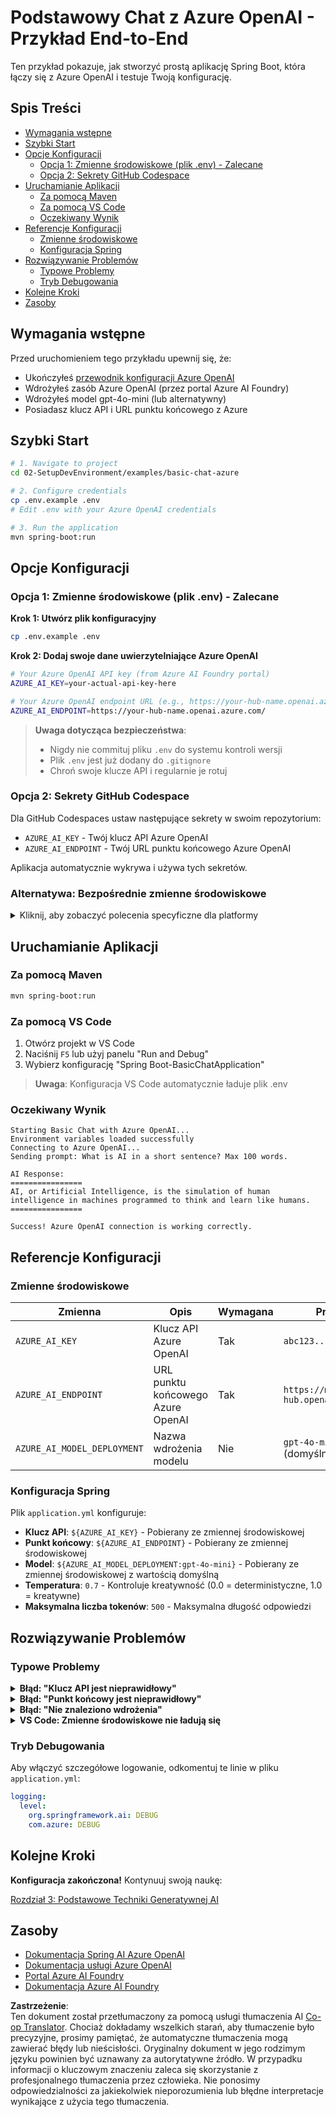 <!--
CO_OP_TRANSLATOR_METADATA:
{
  "original_hash": "efd82efe50711d7e257eb943151d682c",
  "translation_date": "2025-07-27T13:40:21+00:00",
  "source_file": "02-SetupDevEnvironment/examples/basic-chat-azure/README.md",
  "language_code": "pl"
}
-->
# Podstawowy Chat z Azure OpenAI - Przykład End-to-End

Ten przykład pokazuje, jak stworzyć prostą aplikację Spring Boot, która łączy się z Azure OpenAI i testuje Twoją konfigurację.

## Spis Treści

- [Wymagania wstępne](../../../../../02-SetupDevEnvironment/examples/basic-chat-azure)
- [Szybki Start](../../../../../02-SetupDevEnvironment/examples/basic-chat-azure)
- [Opcje Konfiguracji](../../../../../02-SetupDevEnvironment/examples/basic-chat-azure)
  - [Opcja 1: Zmienne środowiskowe (plik .env) - Zalecane](../../../../../02-SetupDevEnvironment/examples/basic-chat-azure)
  - [Opcja 2: Sekrety GitHub Codespace](../../../../../02-SetupDevEnvironment/examples/basic-chat-azure)
- [Uruchamianie Aplikacji](../../../../../02-SetupDevEnvironment/examples/basic-chat-azure)
  - [Za pomocą Maven](../../../../../02-SetupDevEnvironment/examples/basic-chat-azure)
  - [Za pomocą VS Code](../../../../../02-SetupDevEnvironment/examples/basic-chat-azure)
  - [Oczekiwany Wynik](../../../../../02-SetupDevEnvironment/examples/basic-chat-azure)
- [Referencje Konfiguracji](../../../../../02-SetupDevEnvironment/examples/basic-chat-azure)
  - [Zmienne środowiskowe](../../../../../02-SetupDevEnvironment/examples/basic-chat-azure)
  - [Konfiguracja Spring](../../../../../02-SetupDevEnvironment/examples/basic-chat-azure)
- [Rozwiązywanie Problemów](../../../../../02-SetupDevEnvironment/examples/basic-chat-azure)
  - [Typowe Problemy](../../../../../02-SetupDevEnvironment/examples/basic-chat-azure)
  - [Tryb Debugowania](../../../../../02-SetupDevEnvironment/examples/basic-chat-azure)
- [Kolejne Kroki](../../../../../02-SetupDevEnvironment/examples/basic-chat-azure)
- [Zasoby](../../../../../02-SetupDevEnvironment/examples/basic-chat-azure)

## Wymagania wstępne

Przed uruchomieniem tego przykładu upewnij się, że:

- Ukończyłeś [przewodnik konfiguracji Azure OpenAI](../../getting-started-azure-openai.md)  
- Wdrożyłeś zasób Azure OpenAI (przez portal Azure AI Foundry)  
- Wdrożyłeś model gpt-4o-mini (lub alternatywny)  
- Posiadasz klucz API i URL punktu końcowego z Azure  

## Szybki Start

```bash
# 1. Navigate to project
cd 02-SetupDevEnvironment/examples/basic-chat-azure

# 2. Configure credentials
cp .env.example .env
# Edit .env with your Azure OpenAI credentials

# 3. Run the application
mvn spring-boot:run
```

## Opcje Konfiguracji

### Opcja 1: Zmienne środowiskowe (plik .env) - Zalecane

**Krok 1: Utwórz plik konfiguracyjny**
```bash
cp .env.example .env
```

**Krok 2: Dodaj swoje dane uwierzytelniające Azure OpenAI**
```bash
# Your Azure OpenAI API key (from Azure AI Foundry portal)
AZURE_AI_KEY=your-actual-api-key-here

# Your Azure OpenAI endpoint URL (e.g., https://your-hub-name.openai.azure.com/)
AZURE_AI_ENDPOINT=https://your-hub-name.openai.azure.com/
```

> **Uwaga dotycząca bezpieczeństwa**: 
> - Nigdy nie commituj pliku `.env` do systemu kontroli wersji
> - Plik `.env` jest już dodany do `.gitignore`
> - Chroń swoje klucze API i regularnie je rotuj

### Opcja 2: Sekrety GitHub Codespace

Dla GitHub Codespaces ustaw następujące sekrety w swoim repozytorium:
- `AZURE_AI_KEY` - Twój klucz API Azure OpenAI
- `AZURE_AI_ENDPOINT` - Twój URL punktu końcowego Azure OpenAI

Aplikacja automatycznie wykrywa i używa tych sekretów.

### Alternatywa: Bezpośrednie zmienne środowiskowe

<details>
<summary>Kliknij, aby zobaczyć polecenia specyficzne dla platformy</summary>

**Linux/macOS (bash/zsh):**
```bash
export AZURE_AI_KEY=your-actual-api-key-here
export AZURE_AI_ENDPOINT=https://your-hub-name.openai.azure.com/
```

**Windows (Command Prompt):**
```cmd
set AZURE_AI_KEY=your-actual-api-key-here
set AZURE_AI_ENDPOINT=https://your-hub-name.openai.azure.com/
```

**Windows (PowerShell):**
```powershell
$env:AZURE_AI_KEY="your-actual-api-key-here"
$env:AZURE_AI_ENDPOINT="https://your-hub-name.openai.azure.com/"
```
</details>

## Uruchamianie Aplikacji

### Za pomocą Maven

```bash
mvn spring-boot:run
```

### Za pomocą VS Code

1. Otwórz projekt w VS Code
2. Naciśnij `F5` lub użyj panelu "Run and Debug"
3. Wybierz konfigurację "Spring Boot-BasicChatApplication"

> **Uwaga**: Konfiguracja VS Code automatycznie ładuje plik .env

### Oczekiwany Wynik

```
Starting Basic Chat with Azure OpenAI...
Environment variables loaded successfully
Connecting to Azure OpenAI...
Sending prompt: What is AI in a short sentence? Max 100 words.

AI Response:
================
AI, or Artificial Intelligence, is the simulation of human intelligence in machines programmed to think and learn like humans.
================

Success! Azure OpenAI connection is working correctly.
```

## Referencje Konfiguracji

### Zmienne środowiskowe

| Zmienna | Opis | Wymagana | Przykład |
|---------|------|----------|----------|
| `AZURE_AI_KEY` | Klucz API Azure OpenAI | Tak | `abc123...` |
| `AZURE_AI_ENDPOINT` | URL punktu końcowego Azure OpenAI | Tak | `https://my-hub.openai.azure.com/` |
| `AZURE_AI_MODEL_DEPLOYMENT` | Nazwa wdrożenia modelu | Nie | `gpt-4o-mini` (domyślnie) |

### Konfiguracja Spring

Plik `application.yml` konfiguruje:
- **Klucz API**: `${AZURE_AI_KEY}` - Pobierany ze zmiennej środowiskowej
- **Punkt końcowy**: `${AZURE_AI_ENDPOINT}` - Pobierany ze zmiennej środowiskowej  
- **Model**: `${AZURE_AI_MODEL_DEPLOYMENT:gpt-4o-mini}` - Pobierany ze zmiennej środowiskowej z wartością domyślną
- **Temperatura**: `0.7` - Kontroluje kreatywność (0.0 = deterministyczne, 1.0 = kreatywne)
- **Maksymalna liczba tokenów**: `500` - Maksymalna długość odpowiedzi

## Rozwiązywanie Problemów

### Typowe Problemy

<details>
<summary><strong>Błąd: "Klucz API jest nieprawidłowy"</strong></summary>

- Sprawdź, czy `AZURE_AI_KEY` jest poprawnie ustawiony w pliku `.env`
- Upewnij się, że klucz API został dokładnie skopiowany z portalu Azure AI Foundry
- Upewnij się, że nie ma dodatkowych spacji lub cudzysłowów wokół klucza
</details>

<details>
<summary><strong>Błąd: "Punkt końcowy jest nieprawidłowy"</strong></summary>

- Upewnij się, że `AZURE_AI_ENDPOINT` zawiera pełny URL (np. `https://your-hub-name.openai.azure.com/`)
- Sprawdź spójność ukośników na końcu URL
- Zweryfikuj, czy punkt końcowy odpowiada regionowi wdrożenia Azure
</details>

<details>
<summary><strong>Błąd: "Nie znaleziono wdrożenia"</strong></summary>

- Zweryfikuj, czy nazwa wdrożenia modelu dokładnie odpowiada temu, co zostało wdrożone w Azure
- Sprawdź, czy model został pomyślnie wdrożony i jest aktywny
- Spróbuj użyć domyślnej nazwy wdrożenia: `gpt-4o-mini`
</details>

<details>
<summary><strong>VS Code: Zmienne środowiskowe nie ładują się</strong></summary>

- Upewnij się, że plik `.env` znajduje się w katalogu głównym projektu (na tym samym poziomie co `pom.xml`)
- Spróbuj uruchomić `mvn spring-boot:run` w zintegrowanym terminalu VS Code
- Sprawdź, czy rozszerzenie Java dla VS Code jest poprawnie zainstalowane
- Zweryfikuj, czy konfiguracja uruchamiania zawiera `"envFile": "${workspaceFolder}/.env"`
</details>

### Tryb Debugowania

Aby włączyć szczegółowe logowanie, odkomentuj te linie w pliku `application.yml`:

```yaml
logging:
  level:
    org.springframework.ai: DEBUG
    com.azure: DEBUG
```

## Kolejne Kroki

**Konfiguracja zakończona!** Kontynuuj swoją naukę:

[Rozdział 3: Podstawowe Techniki Generatywnej AI](../../../03-CoreGenerativeAITechniques/README.md)

## Zasoby

- [Dokumentacja Spring AI Azure OpenAI](https://docs.spring.io/spring-ai/reference/api/clients/azure-openai-chat.html)
- [Dokumentacja usługi Azure OpenAI](https://learn.microsoft.com/azure/ai-services/openai/)
- [Portal Azure AI Foundry](https://ai.azure.com/)
- [Dokumentacja Azure AI Foundry](https://learn.microsoft.com/azure/ai-foundry/how-to/create-projects?tabs=ai-foundry&pivots=hub-project)

**Zastrzeżenie**:  
Ten dokument został przetłumaczony za pomocą usługi tłumaczenia AI [Co-op Translator](https://github.com/Azure/co-op-translator). Chociaż dokładamy wszelkich starań, aby tłumaczenie było precyzyjne, prosimy pamiętać, że automatyczne tłumaczenia mogą zawierać błędy lub nieścisłości. Oryginalny dokument w jego rodzimym języku powinien być uznawany za autorytatywne źródło. W przypadku informacji o kluczowym znaczeniu zaleca się skorzystanie z profesjonalnego tłumaczenia przez człowieka. Nie ponosimy odpowiedzialności za jakiekolwiek nieporozumienia lub błędne interpretacje wynikające z użycia tego tłumaczenia.